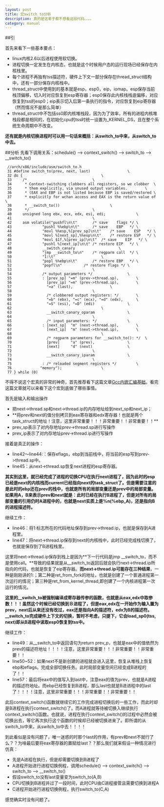 ```yaml
---
layout: post
title: 宏switch_to分析
description: 真的是这辈子都不想看这段代码。。。。
category: manual
---
```


##引

首先来看下一些基本要点：
<ul>
<li>linux内核2.6以后进程使用软切换。</li>
<li>进程切换一定发生在内核态，也就是这个时候用户态的运行现场已经保存在内核栈里。</li>
<li>每个进程不再独有tss描述符，硬件上下文一部分保存在thread_struct结构中，还有一部分保存内核栈中。</li>
<li>thread_struct中使用到的基本就是esp，esp0，eip，iomap。esp保存当前栈顶偏移，切入时对应恢复到esp寄存器；esp0保存此内核栈栈底偏移，对应恢复到tss的esp0；eip表示切入后第一条执行的指令，对应恢复到eip寄存器（然而情况不是那么简单）</li>
<li>thread_struct中不包括ss0即内核堆栈段，因为为了效率，所有的进程内核堆栈段都是相同的，在初始化cpu的tss时统一设置为_KERNEL_DS，且在整个系统生命周期中不改变。</li>
</ul>


**还有就是内核切换进程时可以用一句话来概括：从switch_to中来，从switch_to中去。**


##分析
先看下调用关系：schedule() --> context_switch() --> switch_to --> __switch_to()

	 //arch/x86/include/asm/switch_to.h 
	 31 #define switch_to(prev, next, last)                 \
	 32 do {                                    \
	 33     /*                              \
	 34      * Context-switching clobbers all registers, so we clobber  \
	 35      * them explicitly, via unused output variables.        \
	 36      * (EAX and EBP is not listed because EBP is saved/restored \
	 37      * explicitly for wchan access and EAX is the return value of   \
	 38      * __switch_to())                       \
	 39      */                             \
	 40     unsigned long ebx, ecx, edx, esi, edi;              \
	 41                                     \
	 42     asm volatile("pushfl\n\t"       /* save    flags */ \
	 43              "pushl %%ebp\n\t"      /* save    EBP   */ \
	 44              "movl %%esp,%[prev_sp]\n\t"    /* save    ESP   */ \
	 45              "movl %[next_sp],%%esp\n\t"    /* restore ESP   */ \
	 46              "movl $1f,%[prev_ip]\n\t"  /* save    EIP   */ \
	 47              "pushl %[next_ip]\n\t" /* restore EIP   */ \
	 48              __switch_canary                    \
	 49              "jmp __switch_to\n"    /* regparm call  */ \
	 50              "1:\t"                     \
	 51              "popl %%ebp\n\t"       /* restore EBP   */ \
	 52              "popfl\n"          /* restore flags */ \
	 53                                     \
	 54              /* output parameters */                \
	 55              : [prev_sp] "=m" (prev->thread.sp),        \
	 56                [prev_ip] "=m" (prev->thread.ip),        \
	 57                "=a" (last),                 \
	 58                                     \
	 59                /* clobbered output registers: */        \
	 60                "=b" (ebx), "=c" (ecx), "=d" (edx),      \
	 61                "=S" (esi), "=D" (edi)               \
	 62                                         \
	 63                __switch_canary_oparam               \
	 64                                     \
	 65                /* input parameters: */              \
	 66              : [next_sp]  "m" (next->thread.sp),        \
	 67                [next_ip]  "m" (next->thread.ip),        \
	 68                                         \
	 69                /* regparm parameters for __switch_to(): */  \
	 70                [prev]     "a" (prev),               \
	 71                [next]     "d" (next)                \
	 72                                     \
	 73                __switch_canary_iparam               \
	 74                                     \
	 75              : /* reloaded segment registers */         \
	 76             "memory");                  \
	 77 } while (0)

不得不说这个宏真的非常的神奇，首先推荐看下这篇文章<a href="http://www.cnblogs.com/zhuyp1015/archive/2012/05/01/2478099.html">Gcc内嵌汇编基础</a></li>。看完这篇文章就可以来看下这个宏到底做了哪些事情。

首先是输入和输出操作
<ul>
<li>把next->thread.sp和next->thread.ip的内存地址给到next_sp和next_ip；</li>
<li>**将prev和next的值分别拷贝到eax寄存器和edx寄存器！也就是两个task_struct的地址！注意，这里非常重要！！！非常重要！！非常重要！！**</li>
<li>prev_sp表示了对内存地址prev->thread.sp进行写操作</li>
<li>prev_ip表示了对内存地址prev->thread.ip进行写操作</li>
</ul>

接着是真正的操作：
<ul>
<li>line42～line44:：保存eflags，ebp到当前栈中，将当前的esp写到prev->thread.sp中。</li>
<li>line45：从next->thread.sp恢复next进程的esp寄存器。</li>
</ul>

**其实到这里，就已经完成了进程的切换CPU在执行next进程了，因为此时的esp已经是next的内核栈而current已经指向next的task_struct了。但是需要注意的是此时的ebp还在prev的栈中，也就是所有的局部变量还是prev中的局部变量。如果用A，B来表示prev和next就是：此时已经在执行B进程了，但是对所有的局部变量的引用仍时A进程中的，也就是next实质上是%n(%ebp_A)，还是指向B的进程描述符。**

继续工作：
<ul>
<li>line46：将1:标志所在的代码地址保存到prev->thread.ip，也就是保存到A进程里。</li>
<li>line47：将next->thread.ip保存到next的内核栈中，此时已经完成栈切换了，也就是保存到了B进程栈里。</li>
</ul>

这里将next->thread.ip保存到栈上是因为**下一行代码是jmp \_\_switch_to，而不是使用call。**导致的结果就是从\_\_switch_to返回后就会执行next->thread.ip所指向的代码，也就是恢复了eip寄存器。**而next->thread.ip可能存在三种结果**，一种是刚刚讲的1:；第二种是ret_from_fork的地址，也就是创建了一个普通进程第一次运行的情况；第三种是ret_from_kernel_thread,即创建了一个内核进程第一次运行的情况。

**这里的\_\_switch_to被强制编译成寄存器传参的函数，也就是从eax,edx中取参数！！！虽然这个时候已经切换到Ｂ进程了，但是eax,edx在一开始作为输入置为prev，next后从来还没有改过，eax还是指向A的描述符，edx为B的描述符。\_\_switch_to完成硬件上下文的切换，暂时不考虑，只提下，它会load_sp0(tss, next)即从B进程中读取esp0恢复到tss中。**

继续工作：
<ul>
<li>line49：从__switch_to中返回语句为return prev_p，也就是eax中的值依然为prev的描述符地址！！！！注意，这里非常重要！！！非常重要！！非常重要！！</li>
<li>line50~52：如果next不是新创建的进程就会进入这里，恢复从堆栈上恢复ebp和eflags。完成全部切换任务。此时局部变量空间已经变成B进程的了！！</li>
<li>line57：最后将eax中的值写入到last中，注意eax的值为prev，也就是A进程的描述符地址。而ebp已经恢复到B进程，那么last也就是B进进程中的last了！！！！注意，这里非常重要！！！非常重要！！非常重要！！</li>
</ul>

此后context_switch()函数就继续它的工作完成进程切换后的一些工作，而此时却是B进程在执行context_switch()了。而A进程就等待被切换入继续执行context_switch()函数。也就说，进程在执行context_switch()的过程中必然会被切换出去，等它再次执行这个函数的时候却已经被切换进来了。即所谓的从switch_to中来，从switch_to中去！！！！

到此看似是没有问题了，唯一迷惑的时那个last的作用，有prev和next不就行了么？？为啥最后要将eax寄存器的置赋给last？？那么我们就来假设一种情况进行仿真：
<ul>
<li>先是A进程在执行，但是却需要切换到B进程了</li>
<li>A进程开始进行进程切换例程，调用schedule() --> context_switch() --> switch_to --> __switch_to()</li>
<li>假设switch_to没有last变量变为switch_to(A,B)</li>
<li>CPU切换到B进程并过了一段时间，此时CPU由C进程接管且需要切换到进程A</li>
<li>C进程开始进行进程切换例程，执行switch_to(C,A)</li>
</ul>
感觉确实时没有问题了。
